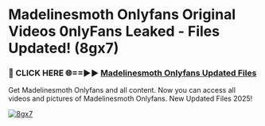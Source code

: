 # Madelinesmoth Onlyfans Original Videos 0nlyFans Leaked - Files Updated! (8gx7)

<h3>🔴 CLICK HERE 🌐==►► <a href="https://tinyurl.com/ehrbuxhb" rel="nofollow">Madelinesmoth Onlyfans Updated Files</a></h3>

Get Madelinesmoth Onlyfans and all content. Now you can access all videos and pictures of Madelinesmoth Onlyfans. New Updated Files 2025!

[![8gx7](https://i.imgur.com/lVYEuWS.gif)](https://tinyurl.com/ehrbuxhb)

